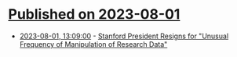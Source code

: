 # [Published on 2023-08-01](index.md)

* [2023-08-01, 13:09:00](https://soylentnews.org/article.pl?sid=23/07/31/0110253&from=rss) - [Stanford President Resigns for \"Unusual Frequency of Manipulation of Research Data\"](https://soylentnews.org/article.pl?sid=23/07/31/0110253&from=rss)
